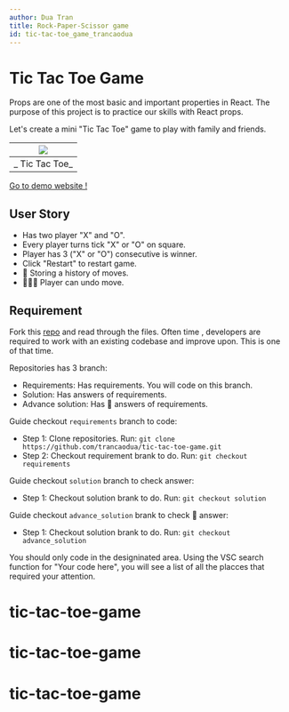 ```yaml
---
author: Dua Tran
title: Rock-Paper-Scissor game
id: tic-tac-toe_game_trancaodua
---
```


# Tic Tac Toe Game



Props are one of the most basic and important properties in React.
The purpose of this project is to practice our skills with React props.

Let's create a mini "Tic Tac Toe" game to play with family and friends.

| ![](https://i.ibb.co/7kxyMb4/Screenshot-from-2022-05-12-01-32-13.png) |
| :-------------------------------------------------------------------: |
|                      _ Tic Tac Toe_                      |

[Go to demo website !](https://tic-tac-toe-game-trancaodua.netlify.app/)

## User Story

- Has two player "X" and "O".
- Every player turns tick "X" or "O" on square.
- Player has 3 ("X" or "O") consecutive is winner.
- Click "Restart" to restart game.
- :rocket: Storing a history of moves.
- :rocket::rocket::rocket: Player can undo move.

## Requirement

Fork this [repo](https://github.com/trancaodua/tic-tac-toe-game) and read through the files.
Often time , developers are required to work with an existing codebase and improve upon. This is one of that time. 

Repositories has 3 branch:
- Requirements: Has requirements. You will code on this branch.
- Solution: Has answers of requirements.
- Advance solution: Has :rocket: answers of requirements.

Guide checkout ````requirements```` branch to code:
- Step 1: Clone repositories. Run: ````git clone https://github.com/trancaodua/tic-tac-toe-game.git````
- Step 2: Checkout requirement brank to do. Run: ````git checkout requirements````

Guide checkout ````solution```` branch to check answer:
- Step 1: Checkout solution brank to do. Run: ````git checkout solution````

Guide checkout ````advance_solution```` brank to check :rocket: answer:
- Step 1: Checkout solution brank to do. Run: ````git checkout advance_solution````

You should only code in the designinated area.
Using the VSC search function for "Your code here", you will see a list of all the placces that required your attention.
# tic-tac-toe-game
# tic-tac-toe-game
# tic-tac-toe-game

